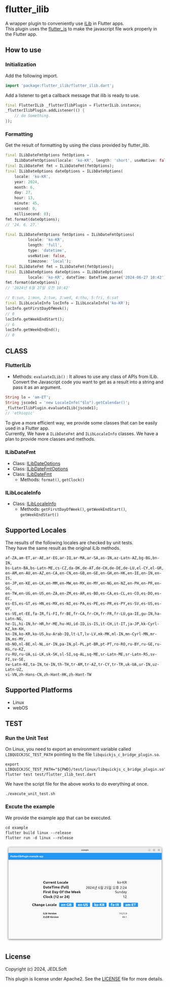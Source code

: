 # flutter_ilib

A wrapper plugin to conveniently use [iLib](https://github.com/iLib-js/iLib) in Flutter apps.  
This plugin uses the [flutter_js](https://pub.dev/packages/flutter_js) to make the javascript file work properly in the Flutter app.

## How to use
### Initialization
Add the following import.
```dart
import 'package:flutter_ilib/flutter_ilib.dart';
```
Add a listener to get a callback message that ilib is ready to use.

```dart
final FlutterILib _flutterIlibPlugin = FlutterILib.instance;
_flutterIlibPlugin.addListener(() {
    // do Something.
});
```

### Formatting
Get the result of formatting by using the class provided by flutter_ilib.

```dart
final ILibDateFmtOptions fmtOptions =
    ILibDateFmtOptions(locale: 'ko-KR', length: 'short', useNative: false, timezone: 'local');
final ILibDateFmt fmt = ILibDateFmt(fmtOptions);
final ILibDateOptions dateOptions = ILibDateOptions(
    locale: 'ko-KR',
    year: 2024,
    month: 6,
    day: 27,
    hour: 13,
    minute: 45,
    second: 0,
    millisecond: 0);
fmt.format(dateOptions);
// '24. 6. 27.'
```

```dart
final ILibDateFmtOptions fmtOptions = ILibDateFmtOptions(
          locale: 'ko-KR',
          length: 'full',
          type: 'datetime',
          useNative: false,
          timezone: 'local');
final ILibDateFmt fmt = ILibDateFmt(fmtOptions);
final ILibDateOptions dateOptions = ILibDateOptions(
          locale: 'ko-KR', dateTime: DateTime.parse('2024-06-27 10:42'));
fmt.format(dateOptions);
// '2024년 6월 27일 오전 10:42'
```

```dart
// 0:sun, 1:mon, 2:tue, 3:wed, 4:thu, 5:fri, 6:sat
final ILibLocaleInfo locInfo = ILibLocaleInfo('ko-KR');
locInfo.getFirstDayOfWeek();
// 0
locInfo.getWeekEndStart();
// 6
locInfo.getWeekEndEnd();
// 0
```

## CLASS

### FlutterILib
- Methods: `evaluateILib()` :
    It allows to use any class of APIs from ILib.   
    Convert the Javascript code you want to get as a result into a string and pass it as an argument.
```dart
String lo = 'am-ET';
String jscode1 = 'new LocaleInfo("$lo").getCalendar()';
_flutterIlibPlugin.evaluateILib(jscode1);
// 'ethiopic'
```
To give a more efficient way, we provide some classes that can be easily used in a Flutter app.   
Currently, We have a `ILibDateFmt` and `ILibLocaleInfo` classes.
We have a plan to provide more classes and methods.  

### ILibDateFmt
- Class: [ILibDateOptions](./Docs.md/#ilibdateoptions)
- Class: [ILibDateFmtOptions](./Docs.md/#ilibdatefmtoptions)  
- Class: [ILibDateFmt](./Docs.md#ilibdatefmt)
   - Methods: `format()`, `getClock()`  

### ILibLocaleInfo
- Class: [ILibLocaleInfo](./Docs.md/#iliblocaleinfo)
   - Methods:  `getFirstDayOfWeek()`, `getWeekEndStart()`, `getWeekEndStart()` 

## Supported Locales
The results of the following locales are checked by unit tests.  
They have the same result as the original iLib methods.

```text
af-ZA,am-ET,ar-AE,ar-EG,ar-IQ,ar-MA,ar-SA,as-IN,az-Latn-AZ,bg-BG,bn-IN,
bs-Latn-BA,bs-Latn-ME,cs-CZ,da-DK,de-AT,de-CH,de-DE,de-LU,el-CY,el-GR,
en-AM,en-AU,en-AZ,en-CA,en-CN,en-GB,en-GE,en-GH,en-HK,en-IE,en-IN,en-IS,
en-JP,en-KE,en-LK,en-MM,en-MW,en-MX,en-MY,en-NG,en-NZ,en-PH,en-PR,en-SG,
en-TW,en-UG,en-US,en-ZA,en-ZM,es-AR,es-BO,es-CA,es-CL,es-CO,es-DO,es-EC,
es-ES,es-GT,es-HN,es-MX,es-NI,es-PA,es-PE,es-PR,es-PY,es-SV,es-US,es-UY,
es-VE,et-EE,fa-IR,fi-FI,fr-BE,fr-CA,fr-CH,fr-FR,fr-LU,ga-IE,gu-IN,ha-Latn-NG,
he-IL,hi-IN,hr-HR,hr-ME,hu-HU,id-ID,is-IS,it-CH,it-IT,ja-JP,kk-Cyrl-KZ,km-KH,
kn-IN,ko-KR,ko-US,ku-Arab-IQ,lt-LT,lv-LV,mk-MK,ml-IN,mn-Cyrl-MN,mr-IN,ms-MY,
nb-NO,nl-BE,nl-NL,or-IN,pa-IN,pl-PL,pt-BR,pt-PT,ro-RO,ru-BY,ru-GE,ru-KG,ru-KZ,
ru-RU,ru-UA,si-LK,sk-SK,sl-SI,sq-AL,sq-ME,sr-Latn-ME,sr-Latn-RS,sv-FI,sv-SE,
sw-Latn-KE,ta-IN,te-IN,th-TH,tr-AM,tr-AZ,tr-CY,tr-TR,uk-UA,ur-IN,uz-Latn-UZ,
vi-VN,zh-Hans-CN,zh-Hant-HK,zh-Hant-TW
```

## Supported Platforms
* Linux
* webOS

## TEST
### Run the Unit Test
On Linux, you need to export an environment variable called `LIBQUICKJSC_TEST_PATH` pointing to the file `libquickjs_c_bridge_plugin.so`.

```
export LIBQUICKJSC_TEST_PATH="${PWD}/test/linux/libquickjs_c_bridge_plugin.so"
flutter test test/flutter_ilib_test.dart
```
We have the script file for the above works to do everything at once.

```
./execute_unit_test.sh
```

### Excute the example
We provide the example app that can be executed.
```
cd example
flutter build linux --release
flutter run -d linux --release
```
![image](./flutterilibExample.png)

## License

Copyright (c) 2024, JEDLSoft

This plugin is license under Apache2. See the [LICENSE](./LICENSE)
file for more details.